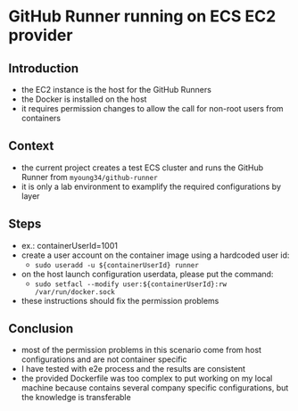 # GitHub Runner running on ECS EC2 provider

## Introduction

- the EC2 instance is the host for the GitHub Runners
- the Docker is installed on the host
- it requires permission changes to allow the call for non-root users from containers

## Context

- the current project creates a test ECS cluster and runs the GitHub Runner from `myoung34/github-runner`
- it is only a lab environment to examplify the required configurations by layer

## Steps

- ex.: containerUserId=1001
- create a user account on the container image using a hardcoded user id:
    - `sudo useradd -u ${containerUserId} runner`
- on the host launch configuration userdata, please put the command:
    - `sudo setfacl --modify user:${containerUserId}:rw /var/run/docker.sock`
- these instructions should fix the permission problems

## Conclusion

- most of the permission problems in this scenario come from host configurations and are not container specific
- I have tested with e2e process and the results are consistent
- the provided Dockerfile was too complex to put working on my local machine because contains several company specific
  configurations, but the knowledge is transferable 
